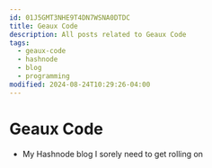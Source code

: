 ```yaml
---
id: 01J5GMT3NHE9T4DN7WSNA0DTDC
title: Geaux Code
description: All posts related to Geaux Code
tags:
  - geaux-code
  - hashnode
  - blog
  - programming
modified: 2024-08-24T10:29:26-04:00
---
```

# Geaux Code
- My Hashnode blog I sorely need to get rolling on 

